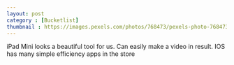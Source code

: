 ```yaml
---
layout: post
category : [Bucketlist]
thumbnail : https://images.pexels.com/photos/768473/pexels-photo-768473.jpeg?auto=compress&cs=tinysrgb&dpr=2&h=650&w=940
---
```


<!-->

iPad Mini looks a beautiful tool for us.
Can easily make a video in result.
IOS has many simple efficiency apps in the store
